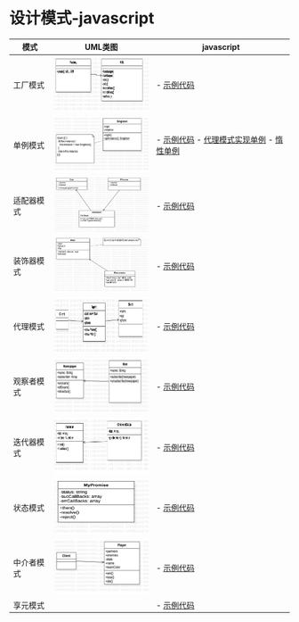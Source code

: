 # 设计模式-javascript

| 模式 | UML类图 | javascript |
| ------ | ------ | ------ |
| 工厂模式 | <img src="https://github.com/wqzwh/DesignPattern_javascript/blob/master/src/工厂模式/Main.png" width="200" height="100" /> | - [示例代码](https://github.com/wqzwh/DesignPattern_javascript/blob/master/src/工厂模式/index.js) |
| 单例模式 | <img src="https://github.com/wqzwh/DesignPattern_javascript/blob/master/src/单例模式/Main.png" width="200" height="100" /> | - [示例代码](https://github.com/wqzwh/DesignPattern_javascript/blob/master/src/单例模式/index.js) - [代理模式实现单例](https://github.com/wqzwh/DesignPattern_javascript/blob/master/src/单例模式/les1.js) - [惰性单例](https://github.com/wqzwh/DesignPattern_javascript/blob/master/src/单例模式/les2.js)  |
| 适配器模式 | <img src="https://github.com/wqzwh/DesignPattern_javascript/blob/master/src/适配器模式/Main.png" width="200" height="100" /> | - [示例代码](https://github.com/wqzwh/DesignPattern_javascript/blob/master/src/适配器模式/index.js) |
| 装饰器模式 | <img src="https://github.com/wqzwh/DesignPattern_javascript/blob/master/src/装饰器模式/Main.png" width="200" height="100" /> | - [示例代码](https://github.com/wqzwh/DesignPattern_javascript/blob/master/src/装饰器模式/index.js) |
| 代理模式 | <img src="https://github.com/wqzwh/DesignPattern_javascript/blob/master/src/代理模式/Main.png" width="200" height="100" /> | - [示例代码](https://github.com/wqzwh/DesignPattern_javascript/blob/master/src/代理模式/index.js) |
| 观察者模式 | <img src="https://github.com/wqzwh/DesignPattern_javascript/blob/master/src/观察者模式/Main.png" width="200" height="100" /> | - [示例代码](https://github.com/wqzwh/DesignPattern_javascript/blob/master/src/观察者模式/index.js) |
| 迭代器模式 | <img src="https://github.com/wqzwh/DesignPattern_javascript/blob/master/src/迭代器模式/Main.png" width="200" height="100" /> | - [示例代码](https://github.com/wqzwh/DesignPattern_javascript/blob/master/src/迭代器模式/index.js) |
| 状态模式 | <img src="https://github.com/wqzwh/DesignPattern_javascript/blob/master/src/状态机模式/Main.png" width="200" height="100" /> | - [示例代码](https://github.com/wqzwh/DesignPattern_javascript/blob/master/src/状态机模式/index.js) |
| 中介者模式 | <img src="https://github.com/wqzwh/DesignPattern_javascript/blob/master/src/中介者模式/Main.png" width="200" height="100" /> | - [示例代码](https://github.com/wqzwh/DesignPattern_javascript/blob/master/src/中介者模式/les1.js) |
| 享元模式 |  | - [示例代码](https://github.com/wqzwh/DesignPattern_javascript/blob/master/src/享元模式/les1.js) |
